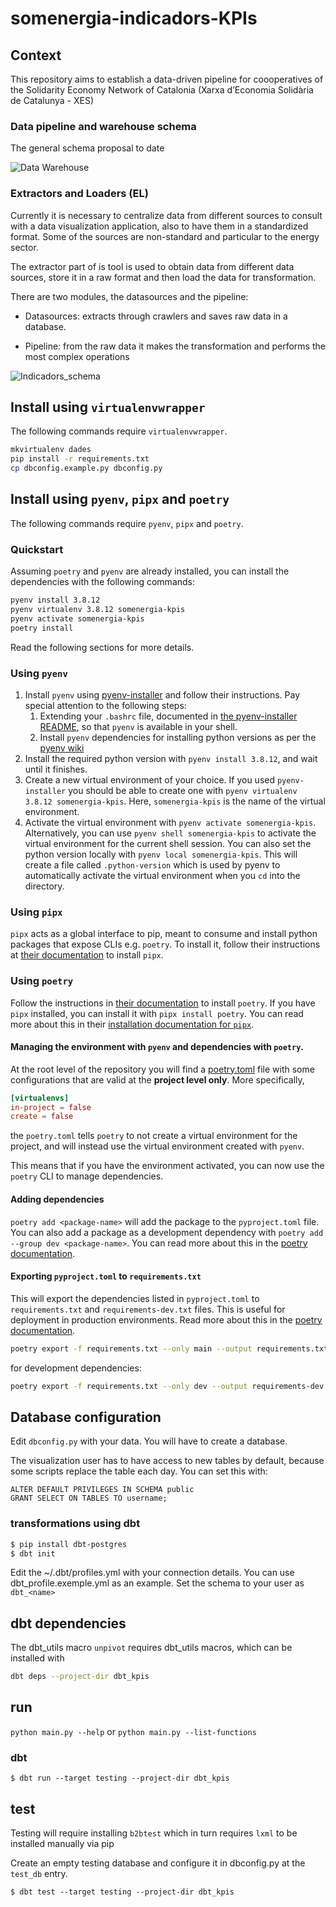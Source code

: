# somenergia-indicadors-KPIs

## Context

This repository aims to establish a data-driven pipeline for coooperatives of the Solidarity Economy Network of Catalonia (Xarxa d’Economia Solidària de Catalunya - XES)

### Data pipeline and warehouse schema

The general schema proposal to date

![Data Warehouse](docs/data_architecture.png)

### Extractors and Loaders (EL)

Currently it is necessary to centralize data from different sources to consult with a data visualization application, also to have them in a standardized format. Some of the sources are non-standard and particular to the energy sector.

The extractor part of is tool is used to obtain data from different data sources, store it in a raw format and then load the data for transformation.

There are two modules, the datasources and the pipeline:

- Datasources: extracts through crawlers and saves raw data in a database.

- Pipeline: from the raw data it makes the transformation and performs the most complex operations

![Indicadors_schema](/docs/Indicadors.jpg "Schema")

## Install using `virtualenvwrapper`

The following commands require `virtualenvwrapper`.

```sh
mkvirtualenv dades
pip install -r requirements.txt
cp dbconfig.example.py dbconfig.py
```

## Install using `pyenv`, `pipx` and `poetry`

The following commands require `pyenv`, `pipx` and `poetry`.

### Quickstart

Assuming `poetry` and `pyenv` are already installed, you can install the dependencies with the following commands:

```sh
pyenv install 3.8.12
pyenv virtualenv 3.8.12 somenergia-kpis
pyenv activate somenergia-kpis
poetry install
```

Read the following sections for more details.

### Using `pyenv`

1. Install `pyenv` using [pyenv-installer](https://github.com/pyenv/pyenv-installer) and follow their instructions. Pay special attention to the following steps:
   1. Extending your `.bashrc` file, documented in [the pyenv-installer README](https://github.com/pyenv/pyenv#set-up-your-shell-environment-for-pyenv), so that `pyenv` is available in your shell.
   2. Install `pyenv` dependencies for installing python versions as per the [pyenv wiki](https://github.com/pyenv/pyenv#install-python-build-dependencies)
2. Install the required python version with `pyenv install 3.8.12`, and wait until it finishes.
3. Create a new virtual environment of your choice. If you used `pyenv-installer` you should be able to create one with `pyenv virtualenv 3.8.12 somenergia-kpis`. Here, `somenergia-kpis` is the name of the virtual environment.
4. Activate the virtual environment with `pyenv activate somenergia-kpis`. Alternatively, you can use `pyenv shell somenergia-kpis` to activate the virtual environment for the current shell session. You can also set the python version locally with `pyenv local somenergia-kpis`. This will create a file called `.python-version` which is used by pyenv to automatically activate the virtual environment when you `cd` into the directory.

### Using `pipx`

`pipx` acts as a global interface to pip, meant to consume and install python packages that expose CLIs e.g. `poetry`. To install it, follow their instructions at [their documentation](https://pypa.github.io/pipx/installation/) to install `pipx`.

### Using `poetry`

Follow the instructions in [their documentation](https://python-poetry.org/docs/#installation) to install `poetry`. If you have `pipx` installed, you can install it with `pipx install poetry`. You can read more about this in their [installation documentation for `pipx`](https://python-poetry.org/docs/#installing-with-pipx).

#### Managing the environment with `pyenv` and dependencies with `poetry`.

At the root level of the repository you will find a [poetry.toml](./poetry.toml) file with some configurations that are valid at the **project level only**. More specifically,

```toml
[virtualenvs]
in-project = false
create = false
```

the `poetry.toml` tells `poetry` to not create a virtual environment for the project, and will instead use the virtual environment created with `pyenv`. 

This means that if you have the environment activated, you can now use the `poetry` CLI to manage dependencies.

#### Adding dependencies

`poetry add <package-name>` will add the package to the `pyproject.toml` file. You can also add a package as a development dependency with `poetry add --group dev <package-name>`. You can read more about this in the [poetry documentation](https://python-poetry.org/docs/cli/#add).

#### Exporting `pyproject.toml` to `requirements.txt`

This will export the dependencies listed in `pyproject.toml` to `requirements.txt` and `requirements-dev.txt` files. This is useful for deployment in production environments. Read more about this in the [poetry documentation](https://python-poetry.org/docs/cli/#export).

```sh
poetry export -f requirements.txt --only main --output requirements.txt --without-hashes
```

for development dependencies:

```sh
poetry export -f requirements.txt --only dev --output requirements-dev.txt --without-hashes
```


## Database configuration

Edit `dbconfig.py` with your data. You will have to create a database.

The visualization user has to have access to new tables by default, because some scripts replace the table each day. You can set this with:

```
ALTER DEFAULT PRIVILEGES IN SCHEMA public
GRANT SELECT ON TABLES TO username;
```

### transformations using dbt

```sh
$ pip install dbt-postgres
$ dbt init
```
Edit the ~/.dbt/profiles.yml with your connection details. You can use dbt_profile.exemple.yml as an example.
Set the schema to your user as `dbt_<name>`

## dbt dependencies

The dbt_utils macro `unpivot` requires dbt_utils macros, which can be installed with

```bash
dbt deps --project-dir dbt_kpis
```

## run

`python main.py --help` or `python main.py --list-functions`

### dbt

`$ dbt run --target testing --project-dir dbt_kpis`

## test

Testing will require installing `b2btest` which in turn requires `lxml` to be installed manually via pip

Create an empty testing database and configure it in dbconfig.py at the `test_db` entry.

`$ dbt test --target testing --project-dir dbt_kpis`




